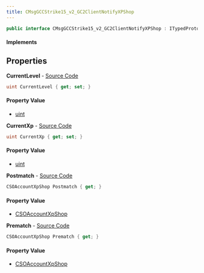 ```yaml
---
title: CMsgGCCStrike15_v2_GC2ClientNotifyXPShop
---
```


```csharp
public interface CMsgGCCStrike15_v2_GC2ClientNotifyXPShop : ITypedProtobuf<CMsgGCCStrike15_v2_GC2ClientNotifyXPShop>, INativeHandle
```

#### Implements

## Properties

**CurrentLevel** - [Source Code](https://github.com/swiftly-solution/swiftlys2/blob/master/managed/src/SwiftlyS2.Generated/Protobufs/Interfaces/CMsgGCCStrike15_v2_GC2ClientNotifyXPShop.cs#L22)

```csharp
uint CurrentLevel { get; set; }
```

#### Property Value

- [uint](https://learn.microsoft.com/dotnet/api/system.uint32)

**CurrentXp** - [Source Code](https://github.com/swiftly-solution/swiftlys2/blob/master/managed/src/SwiftlyS2.Generated/Protobufs/Interfaces/CMsgGCCStrike15_v2_GC2ClientNotifyXPShop.cs#L19)

```csharp
uint CurrentXp { get; set; }
```

#### Property Value

- [uint](https://learn.microsoft.com/dotnet/api/system.uint32)

**Postmatch** - [Source Code](https://github.com/swiftly-solution/swiftlys2/blob/master/managed/src/SwiftlyS2.Generated/Protobufs/Interfaces/CMsgGCCStrike15_v2_GC2ClientNotifyXPShop.cs#L16)

```csharp
CSOAccountXpShop Postmatch { get; }
```

#### Property Value

- [CSOAccountXpShop](/docs/api/shared/protobufdefinitions/csoaccountxpshop)

**Prematch** - [Source Code](https://github.com/swiftly-solution/swiftlys2/blob/master/managed/src/SwiftlyS2.Generated/Protobufs/Interfaces/CMsgGCCStrike15_v2_GC2ClientNotifyXPShop.cs#L13)

```csharp
CSOAccountXpShop Prematch { get; }
```

#### Property Value

- [CSOAccountXpShop](/docs/api/shared/protobufdefinitions/csoaccountxpshop)

